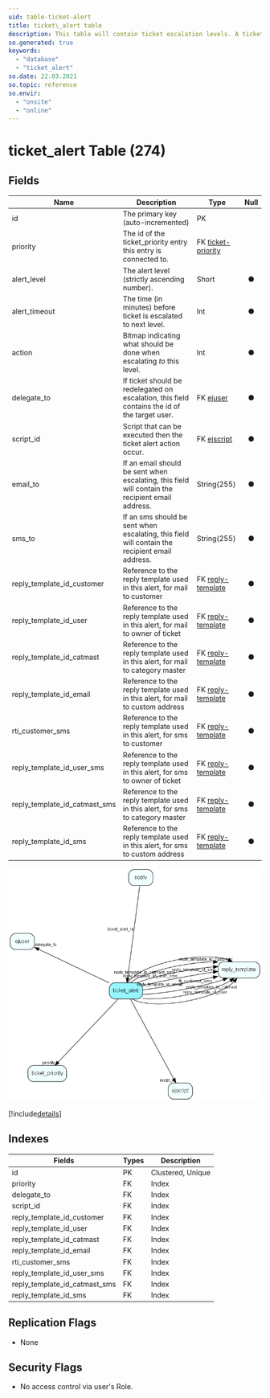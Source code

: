 ```yaml
---
uid: table-ticket-alert
title: ticket\_alert table
description: This table will contain ticket escalation levels. A ticket will be escalated along a &amp;apos;chain&amp;apos; of these levels.
so.generated: true
keywords:
  - "database"
  - "ticket_alert"
so.date: 22.03.2021
so.topic: reference
so.envir:
  - "onsite"
  - "online"
---
```


# ticket\_alert Table (274)

## Fields

| Name | Description | Type | Null |
|------|-------------|------|:----:|
|id|The primary key (auto-incremented)|PK| |
|priority|The id of the ticket_priority entry this entry is connected to.|FK [ticket-priority](ticket-priority.md)| |
|alert\_level|The alert level (strictly ascending number).|Short|&#x25CF;|
|alert\_timeout|The time (in minutes) before ticket is escalated to next level.|Int|&#x25CF;|
|action|Bitmap indicating what should be done when escalating *to* this level.|Int|&#x25CF;|
|delegate\_to|If ticket should be redelegated on escalation, this field contains the id of the target user.|FK [ejuser](ejuser.md)|&#x25CF;|
|script\_id|Script that can be executed then the ticket alert action occur.|FK [ejscript](ejscript.md)|&#x25CF;|
|email\_to|If an email should be sent when escalating, this field will contain the recipient email address.|String(255)|&#x25CF;|
|sms\_to|If an sms should be sent when escalating, this field will contain the recipient email address.|String(255)|&#x25CF;|
|reply\_template\_id\_customer|Reference to the reply template used in this alert, for mail to customer|FK [reply-template](reply-template.md)|&#x25CF;|
|reply\_template\_id\_user|Reference to the reply template used in this alert, for mail to owner of ticket|FK [reply-template](reply-template.md)|&#x25CF;|
|reply\_template\_id\_catmast|Reference to the reply template used in this alert, for mail to category master|FK [reply-template](reply-template.md)|&#x25CF;|
|reply\_template\_id\_email|Reference to the reply template used in this alert, for mail to custom address|FK [reply-template](reply-template.md)|&#x25CF;|
|rti\_customer\_sms|Reference to the reply template used in this alert, for sms to customer|FK [reply-template](reply-template.md)|&#x25CF;|
|reply\_template\_id\_user\_sms|Reference to the reply template used in this alert, for sms to owner of ticket|FK [reply-template](reply-template.md)|&#x25CF;|
|reply\_template\_id\_catmast\_sms|Reference to the reply template used in this alert, for sms to category master|FK [reply-template](reply-template.md)|&#x25CF;|
|reply\_template\_id\_sms|Reference to the reply template used in this alert, for sms to custom address|FK [reply-template](reply-template.md)|&#x25CF;|


![ticket_alert table relationship diagram](./media/ticket_alert.png)

[!include[details](./includes/ticket-alert.md)]

## Indexes

| Fields | Types | Description |
|--------|-------|-------------|
|id |PK |Clustered, Unique |
|priority |FK |Index |
|delegate\_to |FK |Index |
|script\_id |FK |Index |
|reply\_template\_id\_customer |FK |Index |
|reply\_template\_id\_user |FK |Index |
|reply\_template\_id\_catmast |FK |Index |
|reply\_template\_id\_email |FK |Index |
|rti\_customer\_sms |FK |Index |
|reply\_template\_id\_user\_sms |FK |Index |
|reply\_template\_id\_catmast\_sms |FK |Index |
|reply\_template\_id\_sms |FK |Index |

## Replication Flags

* None

## Security Flags

* No access control via user's Role.

